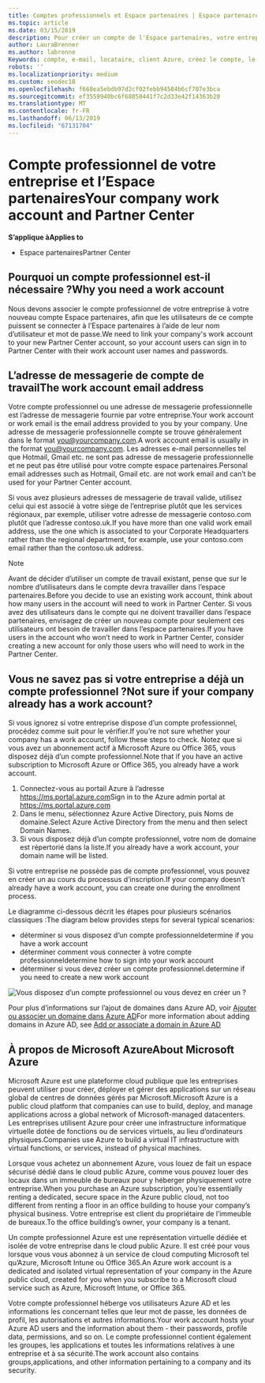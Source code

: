 ```yaml
---
title: Comptes professionnels et Espace partenaires | Espace partenaires
ms.topic: article
ms.date: 03/15/2019
description: Pour créer un compte de l'Espace partenaires, votre entreprise doit disposer d'un compte professionnel. Si vous avez un abonnement actif à Microsoft Azure ou Office 365, vous avez déjà un compte professionnel.
author: LauraBrenner
ms.author: labrenne
Keywords: compte, e-mail, locataire, client Azure, créez le compte, le nom de domaine
robots: ''
ms.localizationpriority: medium
ms.custom: seodec18
ms.openlocfilehash: f668ea5ebdb97d2cf02febb94584b6cf707e3bca
ms.sourcegitcommit: ef3559940bc6f68858441f7c2d33e42f14363b20
ms.translationtype: MT
ms.contentlocale: fr-FR
ms.lasthandoff: 06/13/2019
ms.locfileid: "67131704"
---
```

# <a name="your-company-work-account-and-partner-center"></a><span data-ttu-id="7c80e-105">Compte professionnel de votre entreprise et l’Espace partenaires</span><span class="sxs-lookup"><span data-stu-id="7c80e-105">Your company work account and Partner Center</span></span>  

<span data-ttu-id="7c80e-106">**S’applique à**</span><span class="sxs-lookup"><span data-stu-id="7c80e-106">**Applies to**</span></span>

-  <span data-ttu-id="7c80e-107">Espace partenaires</span><span class="sxs-lookup"><span data-stu-id="7c80e-107">Partner Center</span></span>

## <a name="why-you-need-a-work-account"></a><span data-ttu-id="7c80e-108">Pourquoi un compte professionnel est-il nécessaire ?</span><span class="sxs-lookup"><span data-stu-id="7c80e-108">Why you need a work account</span></span>

<span data-ttu-id="7c80e-109">Nous devons associer le compte professionnel de votre entreprise à votre nouveau compte Espace partenaires, afin que les utilisateurs de ce compte puissent se connecter à l’Espace partenaires à l’aide de leur nom d’utilisateur et mot de passe.</span><span class="sxs-lookup"><span data-stu-id="7c80e-109">We need to link your company's work account to your new Partner Center account, so your account users can sign in to Partner Center with their work account user names and passwords.</span></span>

## <a name="the-work-account-email-address"></a><span data-ttu-id="7c80e-110">L’adresse de messagerie de compte de travail</span><span class="sxs-lookup"><span data-stu-id="7c80e-110">The work account email address</span></span>

<span data-ttu-id="7c80e-111">Votre compte professionnel ou une adresse de messagerie professionnelle est l’adresse de messagerie fournie par votre entreprise.</span><span class="sxs-lookup"><span data-stu-id="7c80e-111">Your work account or work email is the email address provided to you by your company.</span></span> <span data-ttu-id="7c80e-112">Une adresse de messagerie professionnelle compte se trouve généralement dans le format you@yourcompany.com.</span><span class="sxs-lookup"><span data-stu-id="7c80e-112">A work account email is usually in the format you@yourcompany.com.</span></span> <span data-ttu-id="7c80e-113">Les adresses e-mail personnelles tel que Hotmail, Gmail etc. ne sont pas adresse de messagerie professionnelle et ne peut pas être utilisé pour votre compte espace partenaires.</span><span class="sxs-lookup"><span data-stu-id="7c80e-113">Personal email addresses such as Hotmail, Gmail etc. are not work email and can’t be used for your Partner Center account.</span></span> 

<span data-ttu-id="7c80e-114">Si vous avez plusieurs adresses de messagerie de travail valide, utilisez celui qui est associé à votre siège de l’entreprise plutôt que les services régionaux, par exemple, utiliser votre adresse de messagerie contoso.com plutôt que l’adresse contoso.uk.</span><span class="sxs-lookup"><span data-stu-id="7c80e-114">If you have more than one valid work email address, use the one which is associated to your Corporate Headquarters rather than the regional department, for example, use your contoso.com email rather than the contoso.uk address.</span></span>

> [!NOTE]  
>  <span data-ttu-id="7c80e-115">Avant de décider d’utiliser un compte de travail existant, pense que sur le nombre d’utilisateurs dans le compte devra travailler dans l’espace partenaires.</span><span class="sxs-lookup"><span data-stu-id="7c80e-115">Before you decide to use an existing work account, think about how many users in the account will need to work in Partner Center.</span></span> <span data-ttu-id="7c80e-116">Si vous avez des utilisateurs dans le compte qui ne doivent travailler dans l’espace partenaires, envisagez de créer un nouveau compte pour seulement ces utilisateurs ont besoin de travailler dans l’espace partenaires.</span><span class="sxs-lookup"><span data-stu-id="7c80e-116">If you have users in the account who won’t need to work in Partner Center, consider creating a new account for only those users who will need to work in the Partner Center.</span></span>


## <a name="not-sure-if-your-company-already-has-a-work-account"></a><span data-ttu-id="7c80e-117">Vous ne savez pas si votre entreprise a déjà un compte professionnel ?</span><span class="sxs-lookup"><span data-stu-id="7c80e-117">Not sure if your company already has a work account?</span></span>

<span data-ttu-id="7c80e-118">Si vous ignorez si votre entreprise dispose d’un compte professionnel, procédez comme suit pour le vérifier.</span><span class="sxs-lookup"><span data-stu-id="7c80e-118">If you’re not sure whether your company has a work account, follow these steps to check.</span></span> <span data-ttu-id="7c80e-119">Notez que si vous avez un abonnement actif à Microsoft Azure ou Office 365, vous disposez déjà d’un compte professionnel.</span><span class="sxs-lookup"><span data-stu-id="7c80e-119">Note that if you have an active subscription to Microsoft Azure or Office 365, you already have a work account.</span></span>

1.  <span data-ttu-id="7c80e-120">Connectez-vous au portail Azure à l’adresse https://ms.portal.azure.com</span><span class="sxs-lookup"><span data-stu-id="7c80e-120">Sign in to the Azure admin portal at https://ms.portal.azure.com</span></span>
2.  <span data-ttu-id="7c80e-121">Dans le menu, sélectionnez Azure Active Directory, puis Noms de domaine.</span><span class="sxs-lookup"><span data-stu-id="7c80e-121">Select Azure Active Directory from the menu and then select Domain Names.</span></span>
3.  <span data-ttu-id="7c80e-122">Si vous disposez déjà d’un compte professionnel, votre nom de domaine est répertorié dans la liste.</span><span class="sxs-lookup"><span data-stu-id="7c80e-122">If you already have a work account, your domain name will be listed.</span></span>

<span data-ttu-id="7c80e-123">Si votre entreprise ne possède pas de compte professionnel, vous pouvez en créer un au cours du processus d’inscription.</span><span class="sxs-lookup"><span data-stu-id="7c80e-123">If your company doesn’t already have a work account, you can create one during the enrollment process.</span></span>

<span data-ttu-id="7c80e-124">Le diagramme ci-dessous décrit les étapes pour plusieurs scénarios classiques :</span><span class="sxs-lookup"><span data-stu-id="7c80e-124">The diagram below provides steps for several typical scenarios:</span></span>

- <span data-ttu-id="7c80e-125">déterminer si vous disposez d’un compte professionnel</span><span class="sxs-lookup"><span data-stu-id="7c80e-125">determine if you have a work account</span></span> 
- <span data-ttu-id="7c80e-126">déterminer comment vous connecter à votre compte professionnel</span><span class="sxs-lookup"><span data-stu-id="7c80e-126">determine how to sign into your work account</span></span> 
- <span data-ttu-id="7c80e-127">déterminer si vous devez créer un compte professionnel.</span><span class="sxs-lookup"><span data-stu-id="7c80e-127">determine if you need to create a new work account</span></span>


![Vous disposez d’un compte professionnel ou vous devez en créer un ?](images/onboardingAADFlow.png)

<span data-ttu-id="7c80e-129">Pour plus d’informations sur l’ajout de domaines dans Azure AD, voir [Ajouter ou associer un domaine dans Azure AD](https://docs.microsoft.com/azure/active-directory/active-directory-add-domain)</span><span class="sxs-lookup"><span data-stu-id="7c80e-129">For more information about adding domains in Azure AD, see [Add or associate a domain in Azure AD](https://docs.microsoft.com/azure/active-directory/active-directory-add-domain)</span></span>

## <a name="about-microsoft-azure"></a><span data-ttu-id="7c80e-130">À propos de Microsoft Azure</span><span class="sxs-lookup"><span data-stu-id="7c80e-130">About Microsoft Azure</span></span>

<span data-ttu-id="7c80e-131">Microsoft Azure est une plateforme cloud publique que les entreprises peuvent utiliser pour créer, déployer et gérer des applications sur un réseau global de centres de données gérés par Microsoft.</span><span class="sxs-lookup"><span data-stu-id="7c80e-131">Microsoft Azure is a public cloud platform that companies can use to build, deploy, and manage applications across a global network of Microsoft-managed datacenters.</span></span> <span data-ttu-id="7c80e-132">Les entreprises utilisent Azure pour créer une infrastructure informatique virtuelle dotée de fonctions ou de services virtuels, au lieu d’ordinateurs physiques.</span><span class="sxs-lookup"><span data-stu-id="7c80e-132">Companies use Azure to build a virtual IT infrastructure with virtual functions, or services, instead of physical machines.</span></span> 

<span data-ttu-id="7c80e-133">Lorsque vous achetez un abonnement Azure, vous louez de fait un espace sécurisé dédié dans le cloud public Azure, comme vous pouvez louer des locaux dans un immeuble de bureaux pour y héberger physiquement votre entreprise.</span><span class="sxs-lookup"><span data-stu-id="7c80e-133">When you purchase an Azure subscription, you’re essentially renting a dedicated, secure space in the Azure public cloud, not too different from renting a floor in an office building to house your company’s physical business.</span></span> <span data-ttu-id="7c80e-134">Votre entreprise est client du propriétaire de l’immeuble de bureaux.</span><span class="sxs-lookup"><span data-stu-id="7c80e-134">To the office building’s owner, your company is a tenant.</span></span> 

<span data-ttu-id="7c80e-135">Un compte professionnel Azure est une représentation virtuelle dédiée et isolée de votre entreprise dans le cloud public Azure. Il est créé pour vous lorsque vous vous abonnez à un service de cloud computing Microsoft tel qu’Azure, Microsoft Intune ou Office 365.</span><span class="sxs-lookup"><span data-stu-id="7c80e-135">An Azure work account is a dedicated and isolated virtual representation of your company in the Azure public cloud, created for you when you subscribe to a Microsoft cloud service such as Azure, Microsoft Intune, or Office 365.</span></span> 

<span data-ttu-id="7c80e-136">Votre compte professionnel héberge vos utilisateurs Azure AD et les informations les concernant telles que leur mot de passe, les données de profil, les autorisations et autres informations.</span><span class="sxs-lookup"><span data-stu-id="7c80e-136">Your work account hosts your Azure AD users and the information about them - their passwords, profile data, permissions, and so on.</span></span> <span data-ttu-id="7c80e-137">Le compte professionnel contient également les groupes, les applications et toutes les informations relatives à une entreprise et à sa sécurité.</span><span class="sxs-lookup"><span data-stu-id="7c80e-137">The work account also contains groups,applications, and other information pertaining to a company and its security.</span></span> 
